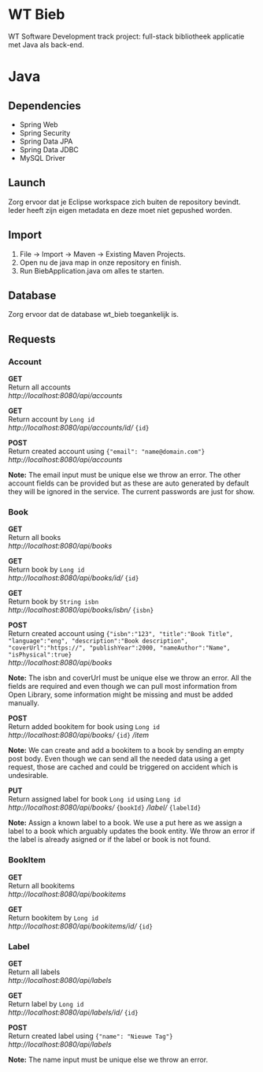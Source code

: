 # WT Bieb

WT Software Development track project: full-stack bibliotheek applicatie met Java als back-end.

# Java

## Dependencies

- Spring Web
- Spring Security
- Spring Data JPA
- Spring Data JDBC
- MySQL Driver

## Launch

Zorg ervoor dat je Eclipse workspace zich buiten de repository bevindt. Ieder heeft zijn eigen metadata en deze moet niet gepushed worden.

## Import

1. File -> Import -> Maven -> Existing Maven Projects.
2. Open nu de java map in onze repository en finish.
3. Run BiebApplication.java om alles te starten.

## Database

Zorg ervoor dat de database wt_bieb toegankelijk is.

## Requests

### Account

**GET**<br/>
Return all accounts<br/>
*http://localhost:8080/api/accounts*

**GET**<br/>
Return account by `Long id`<br/>
*http://localhost:8080/api/accounts/id/* `{id}`

**POST**<br/>
Return created account using `{"email": "name@domain.com"}`<br/>
*http://localhost:8080/api/accounts*

**Note:** The email input must be unique else we throw an error. The other account fields can be provided but as these are auto generated by default they will be ignored in the service. The current passwords are just for show.

### Book

**GET**<br/>
Return all books<br/>
*http://localhost:8080/api/books*

**GET**<br/>
Return book by `Long id`<br/>
*http://localhost:8080/api/books/id/* `{id}`

**GET**<br/>
Return book by `String isbn`<br/>
*http://localhost:8080/api/books/isbn/* `{isbn}`

**POST**<br/>
Return created account using `{"isbn":"123", "title":"Book Title", "language":"eng", "description":"Book description", "coverUrl":"https://", "publishYear":2000, "nameAuthor":"Name", "isPhysical":true}`<br/>
*http://localhost:8080/api/books*

**Note:** The isbn and coverUrl must be unique else we throw an error. All the fields are required and even though we can pull most information from Open Library, some information might be missing and must be added manually.

**POST**<br/>
Return added bookitem for book using `Long id`<br/>
*http://localhost:8080/api/books/* `{id}` */item*

**Note:** We can create and add a bookitem to a book by sending an empty post body. Even though we can send all the needed data using a get request, those are cached and could be triggered on accident which is undesirable.

**PUT**<br/>
Return assigned label for book `Long id` using `Long id`<br/>
*http://localhost:8080/api/books/* `{bookId}` */label/* `{labelId}`

**Note:** Assign a known label to a book. We use a put here as we assign a label to a book which arguably updates the book entity. We throw an error if the label is already asigned or if the label or book is not found.

### BookItem

**GET**<br/>
Return all bookitems<br/>
*http://localhost:8080/api/bookitems*

**GET**<br/>
Return bookitem by `Long id`<br/>
*http://localhost:8080/api/bookitems/id/* `{id}`

### Label

**GET**<br/>
Return all labels<br/>
*http://localhost:8080/api/labels*

**GET**<br/>
Return label by `Long id`<br/>
*http://localhost:8080/api/labels/id/* `{id}`

**POST**<br/>
Return created label using `{"name": "Nieuwe Tag"}`<br/>
*http://localhost:8080/api/labels*

**Note:** The name input must be unique else we throw an error.

